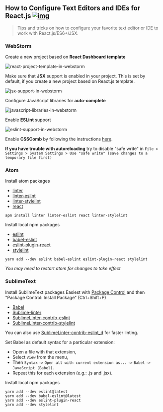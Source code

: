 ## How to Configure Text Editors and IDEs for React.js [![img](https://img.shields.io/badge/discussion-join-green.svg?style=flat-square)](https://github.com/kriasoft/react-starter-kit/issues/117)

> Tips and tricks on how to configure your favorite text editor or IDE to work
> with React.js/ES6+/JSX.

### WebStorm

Create a new project based on **React Dashboard template**

![react-project-template-in-webstorm](https://dl.dropboxusercontent.com/u/16006521/react-starter-kit/webstorm-new-project.png)

Make sure that **JSX** support is enabled in your project. This is set by default, if you create a new project based on React.js template.

![jsx-support-in-webstorm](https://dl.dropboxusercontent.com/u/16006521/react-starter-kit/webstorm-jsx.png)

Configure JavaScript libraries for **auto-complete**

![javascript-libraries-in-webstorm](https://dl.dropboxusercontent.com/u/16006521/react-starter-kit/webstorm-libraries.png)

Enable **ESLint** support

![eslint-support-in-webstorm](https://dl.dropboxusercontent.com/u/16006521/react-starter-kit/webstorm-eslint.png)

Enable **CSSComb** by following the instructions [here](https://github.com/csscomb/jetbrains-csscomb).

**If you have trouble with autoreloading** try to disable "safe write" in `File > Settings > System Settings > Use "safe write" (save changes to a temporary file first)`

### Atom

Install atom packages

* [linter](https://atom.io/packages/linter)
* [linter-eslint](https://atom.io/packages/linter-eslint)
* [linter-stylelint](https://atom.io/packages/linter-stylelint)
* [react](https://atom.io/packages/react)

```shell
apm install linter linter-eslint react linter-stylelint
```

Install local npm packages

* [eslint](https://www.npmjs.com/package/eslint)
* [babel-eslint](https://www.npmjs.com/package/babel-eslint)
* [eslint-plugin-react](https://www.npmjs.com/package/eslint-plugin-react)
* [stylelint](https://www.npmjs.com/package/stylelint)

```shell
yarn add --dev eslint babel-eslint eslint-plugin-react stylelint
```

*You may need to restart atom for changes to take effect*

### SublimeText

Install SublimeText packages
Easiest with [Package Control](https://packagecontrol.io/) and then "Package Control: Install Package" (Ctrl+Shift+P)

* [Babel](https://packagecontrol.io/packages/Babel)
* [Sublime-linter](http://www.sublimelinter.com/en/latest/)
* [SublimeLinter-contrib-eslint](https://packagecontrol.io/packages/SublimeLinter-contrib-eslint)
* [SublimeLinter-contrib-stylelint](https://packagecontrol.io/packages/SublimeLinter-contrib-stylelint)

You can also use [SublimeLinter-contrib-eslint_d](https://packagecontrol.io/packages/SublimeLinter-contrib-eslint_d) for faster linting.

Set Babel as default syntax for a particular extension:

* Open a file with that extension,
* Select `View` from the menu,
* Then `Syntax` `->` `Open all with current extension as...` `->` `Babel` `->` `JavaScript (Babel)`.
* Repeat this for each extension (e.g.: .js and .jsx).

Install local npm packages

```
yarn add --dev eslint@latest
yarn add --dev babel-eslint@latest
yarn add --dev eslint-plugin-react
yarn add --dev stylelint
```
